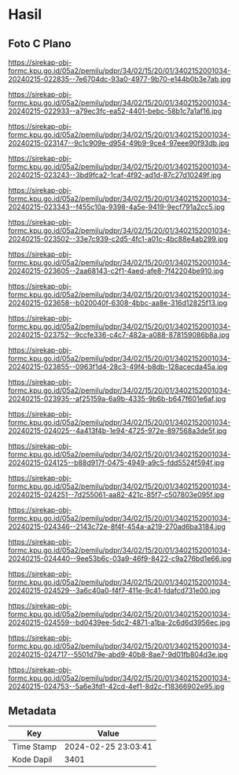 # Hasil

## Foto C Plano

https://sirekap-obj-formc.kpu.go.id/05a2/pemilu/pdpr/34/02/15/20/01/3402152001034-20240215-022835--7e6704dc-93a0-4977-9b70-e144b0b3e7ab.jpg

https://sirekap-obj-formc.kpu.go.id/05a2/pemilu/pdpr/34/02/15/20/01/3402152001034-20240215-022933--a79ec3fc-ea52-4401-bebc-58b1c7a1af16.jpg

https://sirekap-obj-formc.kpu.go.id/05a2/pemilu/pdpr/34/02/15/20/01/3402152001034-20240215-023147--9c1c909e-d954-49b9-9ce4-97eee90f93db.jpg

https://sirekap-obj-formc.kpu.go.id/05a2/pemilu/pdpr/34/02/15/20/01/3402152001034-20240215-023243--3bd9fca2-1caf-4f92-ad1d-87c27d10249f.jpg

https://sirekap-obj-formc.kpu.go.id/05a2/pemilu/pdpr/34/02/15/20/01/3402152001034-20240215-023343--f455c10a-9398-4a5e-9419-9ecf791a2cc5.jpg

https://sirekap-obj-formc.kpu.go.id/05a2/pemilu/pdpr/34/02/15/20/01/3402152001034-20240215-023502--33e7c939-c2d5-4fc1-a01c-4bc88e4ab299.jpg

https://sirekap-obj-formc.kpu.go.id/05a2/pemilu/pdpr/34/02/15/20/01/3402152001034-20240215-023605--2aa68143-c2f1-4aed-afe8-7f42204be910.jpg

https://sirekap-obj-formc.kpu.go.id/05a2/pemilu/pdpr/34/02/15/20/01/3402152001034-20240215-023658--b020040f-6308-4bbc-aa8e-316d12825f13.jpg

https://sirekap-obj-formc.kpu.go.id/05a2/pemilu/pdpr/34/02/15/20/01/3402152001034-20240215-023752--9ccfe336-c4c7-482a-a088-878159086b8a.jpg

https://sirekap-obj-formc.kpu.go.id/05a2/pemilu/pdpr/34/02/15/20/01/3402152001034-20240215-023855--0963f1d4-28c3-49f4-b8db-128acecda45a.jpg

https://sirekap-obj-formc.kpu.go.id/05a2/pemilu/pdpr/34/02/15/20/01/3402152001034-20240215-023935--af25159a-6a9b-4335-9b6b-b647f601e6af.jpg

https://sirekap-obj-formc.kpu.go.id/05a2/pemilu/pdpr/34/02/15/20/01/3402152001034-20240215-024025--4a413f4b-1e94-4725-972e-897568a3de5f.jpg

https://sirekap-obj-formc.kpu.go.id/05a2/pemilu/pdpr/34/02/15/20/01/3402152001034-20240215-024125--b88d917f-0475-4949-a9c5-fdd5524f594f.jpg

https://sirekap-obj-formc.kpu.go.id/05a2/pemilu/pdpr/34/02/15/20/01/3402152001034-20240215-024251--7d255061-aa82-421c-85f7-c507803e095f.jpg

https://sirekap-obj-formc.kpu.go.id/05a2/pemilu/pdpr/34/02/15/20/01/3402152001034-20240215-024346--2143c72e-8f4f-454a-a219-270ad6ba3184.jpg

https://sirekap-obj-formc.kpu.go.id/05a2/pemilu/pdpr/34/02/15/20/01/3402152001034-20240215-024440--9ee53b6c-03a9-46f9-8422-c9a276bd1e66.jpg

https://sirekap-obj-formc.kpu.go.id/05a2/pemilu/pdpr/34/02/15/20/01/3402152001034-20240215-024529--3a6c40a0-f4f7-411e-9c41-fdafcd731e00.jpg

https://sirekap-obj-formc.kpu.go.id/05a2/pemilu/pdpr/34/02/15/20/01/3402152001034-20240215-024559--bd0439ee-5dc2-4871-a1ba-2c6d6d3956ec.jpg

https://sirekap-obj-formc.kpu.go.id/05a2/pemilu/pdpr/34/02/15/20/01/3402152001034-20240215-024717--5501d79e-abd9-40b8-8ae7-9d01fb804d3e.jpg

https://sirekap-obj-formc.kpu.go.id/05a2/pemilu/pdpr/34/02/15/20/01/3402152001034-20240215-024753--5a6e3fd1-42cd-4ef1-8d2c-f18366902e95.jpg


## Metadata

| Key        | Value               |
| ---------- | ------------------- |
| Time Stamp | 2024-02-25 23:03:41 |
| Kode Dapil | 3401                |



